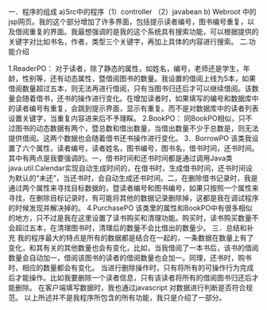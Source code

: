 一．程序的组成
a)Src中的程序（1）controller
            （2）javabean
b)   Webroot 中的jsp网页。我的这个部分增加了许多界面，包括提示读者编号，图书编号重复，以及借阅重复的界面。我最想强调的是我的这个系统具有搜索功能，可以根据提供的关键字对比如书名，作者，类型三个关键字，再加上具体的内容进行搜索。
二.功能介绍


1.ReaderPO： 
对于读者，除了静态的属性，如姓名，编号，老师还是学生，年龄，性别等，还有动态属性，暨借阅图书的数量。我设置的借阅上线为5本，如果借阅数量超过五本，则无法再进行借阅，只有当图书归还后才可以继续借阅。该数量会随着借书，还书的操作进行变化。在增加读者时，如果填写的编号和数据库中的读者编号有重复，会跳到提示界面，显示有重复。而不是对数据库中的读者列表设置关键字，当重复内容进来后不予理睬。
2.BookPO：
同BookPO相似，只不过图书的动态数据有两个，暨总数和借出数量，当借出数量不少于总数是，则无法提供借阅。这两个数据也会随着借书还书操作进行变化。
3．BorrowPO
该类我设置了六个属性，读者编号，读者姓名，图书编号，图书名，借书时间，还书时间。其中有两点是我要强调的。一，借书时间和还书时间都是通过调用Java类java.util.Calendar实现自动生成时间的，在借书时，生成借书时间，还书时间设为默认的“未还”，当还书时，会自动生成还书时间。二，在删除借书记录时，我是通过两个属性来寻找目标数据的，暨读者编号和图书编号，如果只按照一个属性来寻找，在删除目标记录时，有可能将其他的数据记录删除掉，这都是我在调试程序的时候发现并解决掉的。
4.PurchasePO
该类里的属性和BookPO中有很多相似的地方，只不过是我在这里设置了读书购买和清理功能。购买时，读书购买数量不会超过五本，在清理图书时，清理后的数量不会比借出的数量少。
三．总结和补充
我的程序最大的特点是所有的数据都是结合在一起的，一条数据在数量上有了变化，和其有关的其他数量也会有变化，比如，当我借阅了一本书后，该书的借阅数量会自动加一，借阅该图书的读者的借阅数量也会加一。同理，还书时，购书时，相应的数量都会有变化。
当进行删除操作时，只有将所有的可操作行为完成后才能操作。比如我要删除一个读者信息，只有该读者将所有的借阅图书归还后才能删除。
在客户端填写数据时，我也通过javascript 对数据进行判断是否符合规范。
以上所述并不是我程序所包含的所有功能，我只是介绍了一部分。

